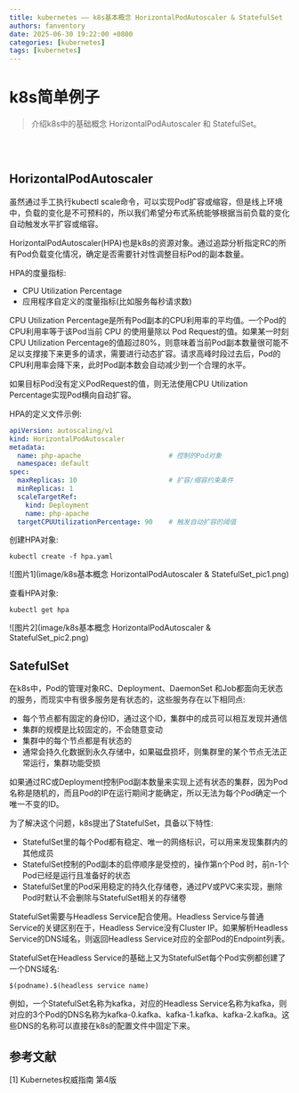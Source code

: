 ```yaml
---
title: kubernetes —— k8s基本概念 HorizontalPodAutoscaler & StatefulSet
authors: fanventory
date: 2025-06-30 19:22:00 +0800
categories: [kubernetes]
tags: [kubernetes]
---
```


# k8s简单例子
> 介绍k8s中的基础概念 HorizontalPodAutoscaler 和 StatefulSet。

<br>
<br>

## HorizontalPodAutoscaler

虽然通过手工执行kubectl scale命令，可以实现Pod扩容或缩容，但是线上环境中，负载的变化是不可预料的，所以我们希望分布式系统能够根据当前负载的变化自动触发水平扩容或缩容。

HorizontalPodAutoscaler(HPA)也是k8s的资源对象。通过追踪分析指定RC的所有Pod负载变化情况，确定是否需要针对性调整目标Pod的副本数量。

HPA的度量指标: 
+ CPU Utilization Percentage
+ 应用程序自定义的度量指标(比如服务每秒请求数)

CPU Utilization Percentage是所有Pod副本的CPU利用率的平均值。一个Pod的CPU利用率等于该Pod当前 CPU 的使用量除以 Pod Request的值。如果某一时刻CPU Utilization Percentage的值超过80%，则意味着当前Pod副本数量很可能不足以支撑接下来更多的请求，需要进行动态扩容。请求高峰时段过去后，Pod的CPU利用率会降下来，此时Pod副本数会自动减少到一个合理的水平。

如果目标Pod没有定义PodRequest的值，则无法使用CPU Utilization Percentage实现Pod横向自动扩容。

HPA的定义文件示例: 

```yaml
apiVersion: autoscaling/v1
kind: HorizontalPodAutoscaler
metadata:
  name: php-apache                      # 控制的Pod对象
  namespace: default
spec:
  maxReplicas: 10                       # 扩容/缩容约束条件
  minReplicas: 1
  scaleTargetRef:
    kind: Deployment
    name: php-apache
  targetCPUUtilizationPercentage: 90    # 触发自动扩容的阈值
```

创建HPA对象:

```
kubectl create -f hpa.yaml
```

![图片1](image/k8s基本概念 HorizontalPodAutoscaler & StatefulSet_pic1.png)

查看HPA对象:

```
kubectl get hpa
```

![图片2](image/k8s基本概念 HorizontalPodAutoscaler & StatefulSet_pic2.png)

## SatefulSet

在k8s中，Pod的管理对象RC、Deployment、DaemonSet 和Job都面向无状态的服务，而现实中有很多服务是有状态的，这些服务存在以下相同点: 
+ 每个节点都有固定的身份ID，通过这个ID，集群中的成员可以相互发现并通信
+ 集群的规模是比较固定的，不会随意变动
+ 集群中的每个节点都是有状态的
+ 通常会持久化数据到永久存储中，如果磁盘损坏，则集群里的某个节点无法正常运行，集群功能受损

如果通过RC或Deployment控制Pod副本数量来实现上述有状态的集群，因为Pod名称是随机的，而且Pod的IP在运行期间才能确定，所以无法为每个Pod确定一个唯一不变的ID。

为了解决这个问题，k8s提出了StatefulSet，具备以下特性:
+ StatefulSet里的每个Pod都有稳定、唯一的网络标识，可以用来发现集群内的其他成员
+ StatefulSet控制的Pod副本的启停顺序是受控的，操作第n个Pod 时，前n-1个Pod已经是运行且准备好的状态
+ StatefulSet里的Pod采用稳定的持久化存储卷，通过PV或PVC来实现，删除Pod时默认不会删除与StatefulSet相关的存储卷

StatefulSet需要与Headless Service配合使用。Headless Service与普通Service的关键区别在于，Headless Service没有Cluster IP。如果解析Headless Service的DNS域名，则返回Headless Service对应的全部Pod的Endpoint列表。

StatefulSet在Headless Service的基础上又为StatefulSet每个Pod实例都创建了一个DNS域名:

```
$(podname).$(headless service name)
```

例如，一个StatefulSet名称为kafka，对应的Headless Service名称为kafka，则对应的3个Pod的DNS名称为kafka-0.kafka、kafka-1.kafka、kafka-2.kafka。这些DNS的名称可以直接在k8s的配置文件中固定下来。


## 参考文献

[1] Kubernetes权威指南 第4版
